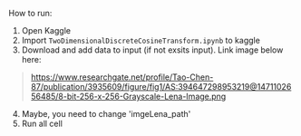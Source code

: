 How to run:
1. Open Kaggle
2. Import `TwoDimensionalDiscreteCosineTransform.ipynb` to kaggle
3. Download and add data to input (if not exsits input). Link image below here:
> https://www.researchgate.net/profile/Tao-Chen-87/publication/3935609/figure/fig1/AS:394647298953219@1471102656485/8-bit-256-x-256-Grayscale-Lena-Image.png
4. Maybe, you need to change 'imgeLena_path'
5. Run all cell



